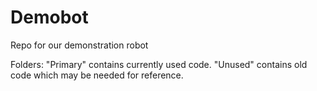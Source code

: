 # Demobot
Repo for our demonstration robot

Folders:
  "Primary" contains currently used code.
  "Unused" contains old code which may be needed for reference. 
